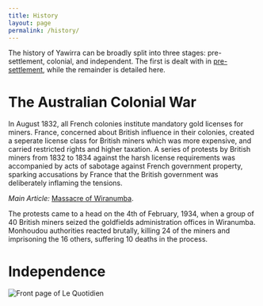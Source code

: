 ```yaml
---
title: History
layout: page
permalink: /history/
---
```


The history of Yawirra can be broadly split into three stages: pre-settlement,
colonial, and independent. The first is dealt with
in [pre-settlement](/yawirra/presettlement/), while the remainder is detailed here.

# The Australian Colonial War

In August 1832, all French colonies institute mandatory gold licenses for
miners. France, concerned about British influence in their colonies, created a
seperate license class for British miners which was more expensive, and carried
restricted rights and higher taxation. A series of protests by British miners
from 1832 to 1834 against the harsh license requirements was accompanied by
acts of sabotage against French government property, sparking accusations by
France that the British government was deliberately inflaming the tensions.

*Main Article:* [Massacre of Wiranumba](/yawirra/history/massacreofwiranumba/).

The protests came to a head on the 4th of February, 1934, when a group of 40
British miners seized the goldfields administration offices in Wiranumba.
Monhoudou authorities reacted brutally, killing 24 of the miners and
imprisoning the 16 others, suffering 10 deaths in the process.

# Independence

![Front page of Le Quotidien](/yawirra/assets/images/Independence!.jpg)
